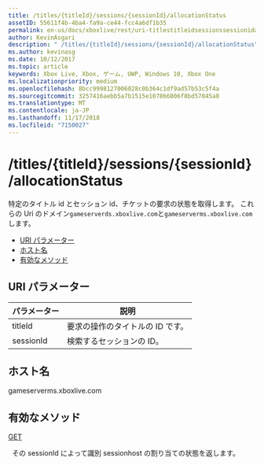 ```yaml
---
title: /titles/{titleId}/sessions/{sessionId}/allocationStatus
assetID: 55611f4b-4ba4-fa9a-ce44-fcc4a6df1b35
permalink: en-us/docs/xboxlive/rest/uri-titlestitleidsessionssessionidallocationstatus.html
author: KevinAsgari
description: " /titles/{titleId}/sessions/{sessionId}/allocationStatus"
ms.author: kevinasg
ms.date: 10/12/2017
ms.topic: article
keywords: Xbox Live, Xbox, ゲーム, UWP, Windows 10, Xbox One
ms.localizationpriority: medium
ms.openlocfilehash: 8bcc9998127006028c0b364c1df9ad57b53c5f4a
ms.sourcegitcommit: 3257416aebb5a7b1515e107866806f8bd57845a8
ms.translationtype: MT
ms.contentlocale: ja-JP
ms.lasthandoff: 11/17/2018
ms.locfileid: "7150027"
---
```

# <a name="titlestitleidsessionssessionidallocationstatus"></a>/titles/{titleId}/sessions/{sessionId}/allocationStatus
特定のタイトル id とセッション id、チケットの要求の状態を取得します。 これらの Uri のドメイン`gameserverds.xboxlive.com`と`gameserverms.xboxlive.com`します。
 
  * [URI パラメーター](#ID4EU)
  * [ホスト名](#ID4EPB)
  * [有効なメソッド](#ID4EWB)
 
<a id="ID4EU"></a>

 
## <a name="uri-parameters"></a>URI パラメーター
 
| パラメーター| 説明| 
| --- | --- | 
| titleId| 要求の操作のタイトルの ID です。| 
| sessionId| 検索するセッションの ID。| 
  
<a id="ID4EPB"></a>

 
## <a name="host-name"></a>ホスト名
 
gameserverms.xboxlive.com
  
<a id="ID4EWB"></a>

 
## <a name="valid-methods"></a>有効なメソッド
  
[GET](uri-titlestitleidsessionssessionidallocationstatus-get.md)
 
&nbsp;&nbsp;その sessionId によって識別 sessionhost の割り当ての状態を返します。
   